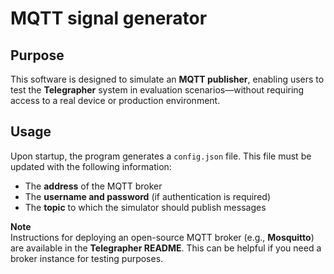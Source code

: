 # MQTT signal generator

## Purpose

This software is designed to simulate an **MQTT publisher**, enabling users to test the **Telegrapher** system in evaluation scenarios—without requiring access to a real device or production environment.

## Usage

Upon startup, the program generates a `config.json` file. This file must be updated with the following information:

- The **address** of the MQTT broker  
- The **username and password** (if authentication is required)  
- The **topic** to which the simulator should publish messages  

**Note**  
Instructions for deploying an open-source MQTT broker (e.g., **Mosquitto**) are available in the **Telegrapher README**. This can be helpful if you need a broker instance for testing purposes.
